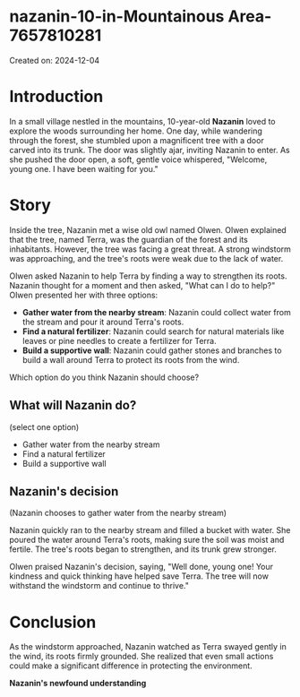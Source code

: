 # nazanin-10-in-Mountainous Area-7657810281

Created on: 2024-12-04

**Introduction**
================

In a small village nestled in the mountains, 10-year-old **Nazanin** loved to explore the woods surrounding her home. One day, while wandering through the forest, she stumbled upon a magnificent tree with a door carved into its trunk. The door was slightly ajar, inviting Nazanin to enter. As she pushed the door open, a soft, gentle voice whispered, "Welcome, young one. I have been waiting for you."

**Story**
=========

 Inside the tree, Nazanin met a wise old owl named Olwen. Olwen explained that the tree, named Terra, was the guardian of the forest and its inhabitants. However, the tree was facing a great threat. A strong windstorm was approaching, and the tree's roots were weak due to the lack of water.

Olwen asked Nazanin to help Terra by finding a way to strengthen its roots. Nazanin thought for a moment and then asked, "What can I do to help?" Olwen presented her with three options:

*   **Gather water from the nearby stream**: Nazanin could collect water from the stream and pour it around Terra's roots.
*   **Find a natural fertilizer**: Nazanin could search for natural materials like leaves or pine needles to create a fertilizer for Terra.
*   **Build a supportive wall**: Nazanin could gather stones and branches to build a wall around Terra to protect its roots from the wind.

Which option do you think Nazanin should choose?

**What will Nazanin do?**
-------------------------

(select one option)

*   Gather water from the nearby stream
*   Find a natural fertilizer
*   Build a supportive wall

**Nazanin's decision**
---------------------

(Nazanin chooses to gather water from the nearby stream)

Nazanin quickly ran to the nearby stream and filled a bucket with water. She poured the water around Terra's roots, making sure the soil was moist and fertile. The tree's roots began to strengthen, and its trunk grew stronger.

Olwen praised Nazanin's decision, saying, "Well done, young one! Your kindness and quick thinking have helped save Terra. The tree will now withstand the windstorm and continue to thrive."

**Conclusion**
==========

As the windstorm approached, Nazanin watched as Terra swayed gently in the wind, its roots firmly grounded. She realized that even small actions could make a significant difference in protecting the environment.

**Nazanin's newfound understanding**
